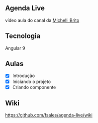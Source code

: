 ## Agenda Live  
  vídeo aula do canal da [Michelli Brito](https://www.youtube.com/playlist?list=PL8iIphQOyG-DSLV6qWs8wh37o0R_F9Q_Q)


## Tecnologia
  Angular 9

## Aulas


- [x] Introdução
- [x] Iniciando o projeto
- [x] Criando componente

## Wiki
  https://github.com/fsales/agenda-live/wiki
